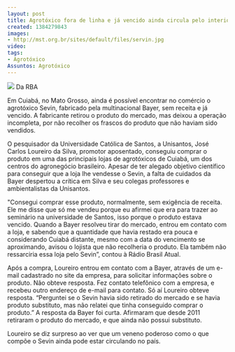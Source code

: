 ```yaml
---
layout: post
title: Agrotóxico fora de linha e já vencido ainda circula pelo interior do país
created: 1384279843
images:
- http://mst.org.br/sites/default/files/servin.jpg
video: 
tags:
- Agrotóxico
Assuntos: Agrotóxico
---
```



![](http://mst.org.br/sites/default/files/servin.jpg)
Da RBA

Em Cuiabá, no Mato Grosso, ainda é possível encontrar no comércio o agrotóxico Sevin, fabricado pela multinacional Bayer, sem receita e já vencido. A fabricante retirou o produto do mercado, mas deixou a operação incompleta, por não recolher os frascos do produto que não haviam sido vendidos.


O pesquisador da Universidade Católica de Santos, a Unisantos, José Carlos Loureiro da Silva, promotor aposentado, conseguiu comprar o produto em uma das principais lojas de agrotóxicos de Cuiabá, um dos centros do agronegócio brasileiro. Apesar de ter alegado objetivo científico para conseguir que a loja lhe vendesse o Sevin, a falta de cuidados da Bayer despertou a crítica em Silva e seu colegas professores e ambientalistas da Unisantos.


"Consegui comprar esse produto, normalmente, sem exigência de receita. Ele me disse que só me vendeu porque eu afirmei que era para trazer ao seminário na universidade de Santos, isso porque o produto estava vencido. Quando a Bayer resolveu tirar do mercado, entrou em contato com a loja, e sabendo que a quantidade que havia restado era pouca e considerando Cuiabá distante, mesmo com a data do vencimento se aproximando, avisou o lojista que não recolheria o produto. Ela também não ressarciria essa loja pelo Sevin”, contou à Rádio Brasil Atual.


Após a compra, Loureiro entrou em contato com a Bayer, através de um e-mail cadastrado no site da empresa, para solicitar informações sobre o produto. Não obteve resposta. Fez contato telefônico com a empresa, e recebeu outro endereço de e-mail para contato. Só aí Loureiro obteve resposta. “Perguntei se o Sevin havia sido retirado do mercado e se havia produto substituto, mas não relatei que tinha conseguido comprar o produto.” A resposta da Bayer foi curta. Afirmaram que desde 2011 retiraram o produto do mercado, e que ainda não possui substituto.


Loureiro se diz surpreso ao ver que um veneno poderoso como o que compõe o Sevin ainda pode estar circulando no país.
